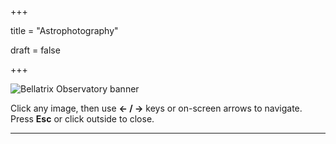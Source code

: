 +++

title = "Astrophotography"

draft = false

+++



![Bellatrix Observatory banner](/img/bellatrix-banner.png)


Click any image, then use **← / →** keys or on-screen arrows to navigate. Press **Esc** or click outside to close.

<div id="astro-gallery" class="gallery"></div>

<script>
  // List your filenames here (only the file names):
  const IMAGES = [
    "hip_106890.jpg",
    "ic_1805.jpg",
    "ic_1848.jpg",
    "m27.jpg",
    "m51.jpg",
    "m81.jpg",
    "m101.jpg",
    "ngc_281.jpg",
    "ngc_6888.jpg",
    "ngc_6960.jpg",
    "ngc_6992.jpg",
    "ngc_7000.jpg",
    "ngc_7380.jpg",
    "ngc_7635.jpg",
    "sh2_101.jpg"
  ];

  // Optional: captions (fallback to filename if missing)
  const CAPTIONS = {
  "hip_106890.png": "HIP 106890 (Fomalhaut) — Distance: ~25 ly — Size: ~1.8 R☉ — An A-type main sequence star with a prominent debris disk, often studied for exoplanet formation.",
  
  "ic_1805.png": "IC 1805 (Heart Nebula) — Distance: ~7,500 ly — Size: ~200 ly — Emission nebula rich in ionized hydrogen, powered by young massive stars in open cluster Melotte 15.",
  
  "ic_1848.png": "IC 1848 (Soul Nebula) — Distance: ~7,500 ly — Size: ~150 ly — Star-forming emission nebula adjacent to the Heart Nebula, containing embedded star clusters.",
  
  "m27.png": "M27 (Dumbbell Nebula) — Distance: ~1,360 ly — Size: ~2.5 ly — A planetary nebula formed by a dying sun-like star shedding its outer layers.",
  
  "m51.png": "M51 (Whirlpool Galaxy) — Distance: ~23 million ly — Size: ~76,000 ly — A grand-design spiral galaxy interacting with its companion NGC 5195, triggering star formation.",
  
  "m81.png": "M81 (Bode’s Galaxy) — Distance: ~12 million ly — Size: ~90,000 ly — A large spiral galaxy with an active galactic nucleus, close neighbor of M82.",
  
  "m101.png": "M101 (Pinwheel Galaxy) — Distance: ~21 million ly — Size: ~170,000 ly — A face-on spiral galaxy with striking spiral arms and intense star formation regions.",
  
  "ngc_281.png": "NGC 281 (Pacman Nebula) — Distance: ~9,200 ly — Size: ~48 ly — Emission nebula featuring dark dust lanes and active star formation.",
  
  "ngc_6888.png": "NGC 6888 (Crescent Nebula) — Distance: ~5,000 ly — Size: ~25 ly — Formed by fast stellar winds from the Wolf–Rayet star WR 136 colliding with earlier ejected material.",
  
  "ngc_6960.png": "NGC 6960 (Western Veil Nebula, Witch’s Broom) — Distance: ~2,400 ly — Size: ~35 ly — Supernova remnant filament in the Veil Nebula complex.",
  
  "ngc_6992.png": "NGC 6992 (Eastern Veil Nebula) — Distance: ~2,400 ly — Size: ~35 ly — Another filamentary arc of the Veil Nebula, remains of a ~20,000-year-old supernova.",
  
  "ngc_7000.png": "NGC 7000 (North America Nebula) — Distance: ~2,590 ly — Size: ~100 ly — Emission nebula shaped like North America, rich in hydrogen-alpha emission.",
  
  "ngc_7380.png": "NGC 7380 (Wizard Nebula) — Distance: ~7,200 ly — Size: ~100 ly — Nebula surrounding an open cluster, shaped by stellar winds and radiation from young stars.",
  
  "ngc_7635.png": "NGC 7635 (Bubble Nebula) — Distance: ~7,100 ly — Size: ~10 ly — Bubble-shaped emission nebula sculpted by the stellar wind of a massive O-type star.",
  
  "sh2_101.png": "Sh2-101 (Tulip Nebula) — Distance: ~6,000 ly — Size: ~70 ly — Emission nebula in Cygnus, bright in hydrogen-alpha, with striking petal-like structure."
};


  const base = "/img/astro/";
  const cont = document.getElementById("astro-gallery");

  // Build thumbnail grid
  IMAGES.forEach((fn, i) => {
    const a = document.createElement("a");
    a.href = base + fn;
    a.dataset.index = i;
    const img = document.createElement("img");
    img.src = base + fn;
    img.alt = CAPTIONS[fn] || fn;
    a.appendChild(img);
    a.addEventListener("click", (e) => { e.preventDefault(); openLightbox(i); });
    cont.appendChild(a);
  });

  // Lightbox elements
  const overlay = document.createElement("div");
  overlay.className = "lb-overlay";
  overlay.innerHTML = `
    <div class="lb-frame">
      <img class="lb-img" src="" alt="">
      <div class="lb-caption"></div>
      <button class="lb-btn lb-prev" aria-label="Previous">❮</button>
      <button class="lb-btn lb-next" aria-label="Next">❯</button>
      <button class="lb-close" aria-label="Close">✕</button>
    </div>`;
  document.body.appendChild(overlay);

  const lbImg = overlay.querySelector(".lb-img");
  const lbCap = overlay.querySelector(".lb-caption");
  const btnPrev = overlay.querySelector(".lb-prev");
  const btnNext = overlay.querySelector(".lb-next");
  const btnClose = overlay.querySelector(".lb-close");
  let idx = 0;

  function show(i) {
    idx = (i + IMAGES.length) % IMAGES.length;
    const fn = IMAGES[idx];
    lbImg.src = base + fn;
    lbImg.alt = CAPTIONS[fn] || fn;
    lbCap.textContent = CAPTIONS[fn] || fn;
  }
  function openLightbox(i) {
    show(i);
    overlay.classList.add("active");
  }
  function closeLightbox() {
    overlay.classList.remove("active");
    lbImg.src = "";
  }

  btnPrev.onclick = () => show(idx - 1);
  btnNext.onclick = () => show(idx + 1);
  btnClose.onclick = closeLightbox;
  overlay.addEventListener("click", (e) => {
    if (e.target === overlay) closeLightbox();
  });
  document.addEventListener("keydown", (e) => {
    if (!overlay.classList.contains("active")) return;
    if (e.key === "Escape") closeLightbox();
    if (e.key === "ArrowLeft") show(idx - 1);
    if (e.key === "ArrowRight") show(idx + 1);
  });
</script>



---



